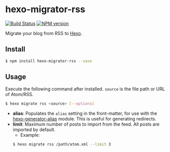 # hexo-migrator-rss

[![Build Status](https://travis-ci.org/hexojs/hexo-migrator-rss.svg?branch=master)](https://travis-ci.org/hexojs/hexo-migrator-rss)
[![NPM version](https://badge.fury.io/js/hexo-migrator-rss.svg)](https://www.npmjs.com/package/hexo-migrator-rss)

Migrate your blog from RSS to [Hexo].

## Install

``` bash
$ npm install hexo-migrator-rss --save
```

## Usage

Execute the following command after installed. `source` is the file path or URL of Atom/RSS.

``` bash
$ hexo migrate rss <source> [--options]
```

- **alias**: Populates the `alias` setting in the front-matter, for use with the [hexo-generator-alias](http://github.com/hexojs/hexo-generator-alias) module. This is useful for generating redirects.
- **limit**: Maximum number of posts to import from the feed. All posts are imported by default.
  * Example:
  ``` bash
  $ hexo migrate rss /path/atom.xml --limit 3
  ```

[Hexo]: http://zespia.tw/hexo
